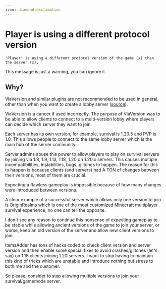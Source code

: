 ```yaml
---
icon: diamond-exclamation
---
```


# Player is using a different protocol version

`'Player' is using a different protocol version of the game (x) than the server (x).`


<Note>
This message is just a warning, you can ignore it.
</Note>


## Why?

ViaVersion and similar plugins are not recommended to be used in general, other than when you want to create a lobby server ([source](https://github.com/PluginBugs/Issues-ItemsAdder/issues/3683)).

ViaVersion is a cancer if used incorrectly. The purpose of ViaVersion was to be able to allow clients to connect to a multi-version lobby where players can decide which server they want to join.

Each server has its own version, for example, survival is 1.20.5 and PVP is 1.8. This allows people to connect to the same lobby server which is the main hub of the server community.

Server admins abuse this power to allow players to play on survival servers by joining via 1.8, 1.9, 1.13, 1.18, 1.20 on 1.20.x servers. This causes multiple incompatibilities, instabilities, bugs, glitches to happen. The reason for this to happen is because clients (and servers) had A TON of changes between their versions, most of them are crucial.

Expecting a flawless gameplay is impossible because of how many changes were introduced between versions.

A clear example of a successful server which allows only one version to join is [OriginRealms](https://originrealms.com/) which is one of the most customized Minecraft multiplayer survival experience, no one can tell the opposite.

I don't see any reason to continue this nonsense of expecting gameplay to be stable while allowing ancient versions of the game to join your server, or worse, keep an old version of the server and allow new client versions to join.

ItemsAdder has tons of hacks coded to check client version and server version and then enable some special fixes to avoid crashes/glitches (let's say) on 1.18 clients joining 1.20 servers. I want to stop having to maintain this kind of tricks which are unstable and introduce nothing but stress to both me and the customer.

So please, consider to stop allowing multiple versions to join your survival/gamemode server.
